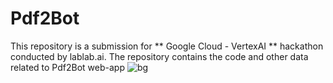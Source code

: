 # Pdf2Bot
This repository is a submission for ** Google Cloud - VertexAI ** hackathon conducted by lablab.ai. The repository contains the code and other data related to Pdf2Bot web-app 
![bg](https://github.com/SrinadhVura/Pdf2Bot/assets/83588454/933377e2-2f67-4568-a167-bba984482b03)
